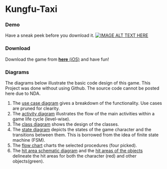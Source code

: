 # Kungfu-Taxi
### Demo
Have a sneak peek before you download it.
[![IMAGE ALT TEXT HERE](../master/docs/youtube.png)](https://www.youtube.com/watch?v=leAqjmC4-qs)
### Download
Download the game from [**here** (iOS)](https://itunes.apple.com/us/app/kungfutaxi/id522037051?mt=8) and have fun!
### Diagrams
The diagrams below illustrate the basic code design of this game. This Project was done without using Github. The source code cannot be posted here due to NDA.

1. The [use case diagram](../master/docs/Use%20Case%20Diagram.pdf) gives a breakdown of the functionality. Use cases are pruned for clearity.
2. The [activity diagram](../master/docs/Activity%20Diagram.pdf) illustrates the flow of the main activities within a game life cycle (level-wise).
3. The [class diagram](../master/docs/Class%20Diagram.pdf) shows the design of the classes.
4. The [state diagram](../master/docs/State%20Diagram.pdf) depicts the states of the game character and the transitions between them. This is borrowed from the idea of finite state machine (FSM).
5. The [flow chart](../master/docs/Flow%20Chart.pdf) charts the selected procedures (four picked). 
6. The [hit area schematic diagram](../master/docs/Hit%20Area%20Schematic%20Diagram.pdf) and the [hit areas of the objects](../master/docs/Hit%20Areas%20of%20the%20objects.pdf) delineate the hit areas for both the character (red) and other objects(green).

